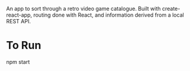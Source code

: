 An app to sort through a retro video game catalogue. Built with create-react-app, routing done with React, and information derived from a local REST API.

# To Run
npm start
